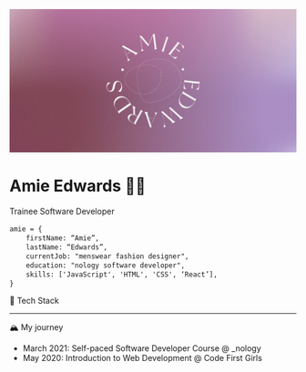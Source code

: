 ![](https://github.com/amiehannah/amiehannah/blob/main/Artboard%201.png)
# Amie Edwards 👩‍💻

Trainee Software Developer

```
amie = { 
	firstName: “Amie”,
	lastName: “Edwards”,
	currentJob: "menswear fashion designer",
	education: "nology software developer",
	skills: ['JavaScript', 'HTML', 'CSS', ‘React’],
}

```



🤖 Tech Stack

---

🏔️ My journey 
- March 2021: Self-paced Software Developer Course @ _nology
- May 2020: Introduction to Web Development @ Code First Girls
